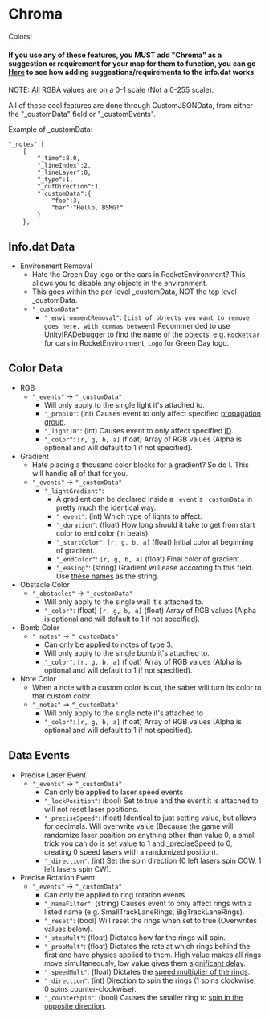 # Chroma

Colors!

#### If you use any of these features, you MUST add "Chroma" as a suggestion or requirement for your map for them to function, you can go [Here](https://github.com/Kylemc1413/SongCore/blob/master/README.md) to see how adding suggestions/requirements to the info.dat works

NOTE: All RGBA values are on a 0-1 scale (Not a 0-255 scale).

All of these cool features are done through CustomJSONData, from either the "_customData" field or "_customEvents".

Example of _customData:

    "_notes":[
        {
            "_time":8.0,
            "_lineIndex":2,
            "_lineLayer":0,
            "_type":1,
            "_cutDirection":1,
            "_customData":{
                "foo":3,
                "bar":"Hello, BSMG!"
            }
        },

## Info.dat Data
* Environment Removal
  * Hate the Green Day logo or the cars in RocketEnvironment? This allows you to disable any objects in the environment.
  * This goes within the per-level _customData, NOT the top level _customData.
  * `"_customData"`
    * `"_environmentRemoval"`: `[List of objects you want to remove goes here, with commas between]` Recommended to use UnityIPADebugger to find the name of the objects. e.g. `RocketCar` for cars in RocketEnvironment, `Logo` for Green Day logo.

## Color Data
* RGB
  * `"_events"` -> `"_customData"`
    * Will only apply to the single light it's attached to.
    * `"_propID"`: (int) Causes event to only affect specified [propagation group](https://streamable.com/byyda).
    * `"_lightID"`: (int) Causes event to only affect specified [ID](https://streamable.com/dhs31).
    * `"_color"`: `[r, g, b, a]` (float) Array of RGB values (Alpha is optional and will default to 1 if not specified).
* Gradient
  * Hate placing a thousand color blocks for a gradient? So do I. This will handle all of that for you.
  * `"_events"` -> `"_customData"`
    * `"_lightGradient"`:
      * A gradient can be declared inside a `_event`'s `_customData` in pretty much the identical way.
      * `"_event"`: (int) Which type of lights to affect.
      * `"_duration"`: (float) How long should it take to get from start color to end color (in beats).
      * `"_startColor"`: `[r, g, b, a]` (float) Initial color at beginning of gradient.
      * `"_endColor"`: `[r, g, b, a]` (float) Final color of gradient.
      * `"_easing"`: (string) Gradient will ease according to this field. Use [these names](https://easings.net/en) as the string.
* Obstacle Color
  * `"_obstacles"` -> `"_customData"`
    * Will only apply to the single wall it's attached to.
    * `"_color"`: (float) `[r, g, b, a]` (float) Array of RGB values (Alpha is optional and will default to 1 if not specified).
* Bomb Color
  * `"_notes"` -> `"_customData"`
    * Can only be applied to notes of type 3.
    * Will only apply to the single bomb it's attached to.
    * `"_color"`: `[r, g, b, a]` (float) Array of RGB values (Alpha is optional and will default to 1 if not specified).
* Note Color
  * When a note with a custom color is cut, the saber will turn its color to that custom color.
  * `"_notes"` -> `"_customData"`
    * Will only apply to the single note it's attached to
    * `"_color"`: `[r, g, b, a]` (float) Array of RGB values (Alpha is optional and will default to 1 if not specified).
  
## Data Events
* Precise Laser Event
  * `"_events"` -> `"_customData"`
    * Can only be applied to laser speed events
    * `"_lockPosition"`: (bool) Set to true and the event it is attached to will not reset laser positions.
    * `"_preciseSpeed"`: (float) Identical to just setting value, but allows for decimals. Will overwrite value (Because the game will randomize laser position on anything other than value 0, a small trick you can do is set value to 1 and _preciseSpeed to 0, creating 0 speed lasers with a randomized position).
    * `"_direction"`: (int) Set the spin direction (0 left lasers spin CCW, 1 left lasers spin CW).
* Precise Rotation Event
  * `"_events"` -> `"_customData"`
    * Can only be applied to ring rotation events.
    * `"_nameFilter"`: (string) Causes event to only affect rings with a listed name (e.g. SmallTrackLaneRings, BigTrackLaneRings).
    * `"_reset"`: (bool) Will reset the rings when set to true (Overwrites values below).
    * `"_stepMult"`: (float) Dictates how far the rings will spin.
    * `"_propMult"`: (float) Dictates the rate at which rings behind the first one have physics applied to them.  High value makes all rings move simultaneously, low value gives them [significant delay](https://streamable.com/vsdr9).
    * `"_speedMult"`: (float) Dictates the [speed multiplier of the rings](https://streamable.com/fxlse).
    * `"_direction"`: (int) Direction to spin the rings (1 spins clockwise, 0 spins counter-clockwise).
    * `"_counterSpin"`: (bool) Causes the smaller ring to [spin in the opposite direction](https://streamable.com/4duyy).